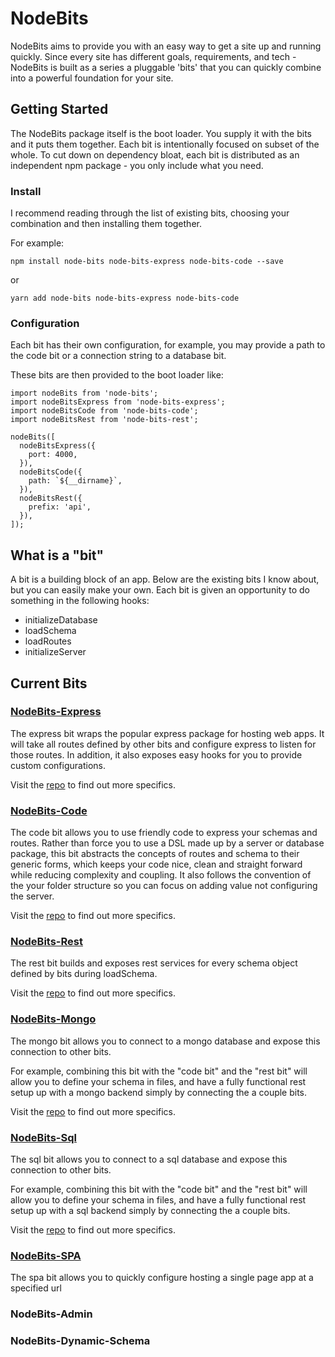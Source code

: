 # NodeBits
NodeBits aims to provide you with an easy way to get a site up and running quickly. Since every site has different goals, requirements, and tech - NodeBits is built as a series a pluggable 'bits' that you can quickly combine into a powerful foundation for your site.

## Getting Started
The NodeBits package itself is the boot loader. You supply it with the bits and it puts them together. Each bit is intentionally focused on subset of the whole. To cut down on dependency bloat, each bit is distributed as an independent npm package - you only include what you need.

### Install
I recommend reading through the list of existing bits, choosing your combination and then installing them together.

For example:
```
npm install node-bits node-bits-express node-bits-code --save
```

or

```
yarn add node-bits node-bits-express node-bits-code
```

### Configuration
Each bit has their own configuration, for example, you may provide a path to the code bit or a connection string to a database bit.

These bits are then provided to the boot loader like:

```
import nodeBits from 'node-bits';
import nodeBitsExpress from 'node-bits-express';
import nodeBitsCode from 'node-bits-code';
import nodeBitsRest from 'node-bits-rest';

nodeBits([
  nodeBitsExpress({
    port: 4000,
  }),
  nodeBitsCode({
    path: `${__dirname}`,
  }),
  nodeBitsRest({
    prefix: 'api',
  }),
]);
```

## What is a "bit"
A bit is a building block of an app. Below are the existing bits I know about, but you can easily make your own. Each bit is given an opportunity to do something in the following hooks:

* initializeDatabase
* loadSchema
* loadRoutes
* initializeServer

## Current Bits
### [NodeBits-Express](https://github.com/jgretz/node-bits-express)
The express bit wraps the popular express package for hosting web apps. It will take all routes defined by other bits and configure express to listen for those routes. In addition, it also exposes easy hooks for you to provide custom configurations.

Visit the [repo](https://github.com/jgretz/node-bits-express) to find out more specifics.

### [NodeBits-Code](https://github.com/jgretz/node-bits-code)
The code bit allows you to use friendly code to express your schemas and routes. Rather than force you to use a DSL made up by a server or database package, this bit abstracts the concepts of routes and schema to their generic forms, which keeps your code nice, clean and straight forward while reducing complexity and coupling. It also follows the convention of the your folder structure so you can focus on adding value not configuring the server.

Visit the [repo](https://github.com/jgretz/node-bits-code) to find out more specifics.

### [NodeBits-Rest](https://github.com/jgretz/node-bits-rest)
The rest bit builds and exposes rest services for every schema object defined by bits during loadSchema.

Visit the [repo](https://github.com/jgretz/node-bits-rest) to find out more specifics.

### [NodeBits-Mongo](https://github.com/jgretz/node-bits-mongo)
The mongo bit allows you to connect to a mongo database and expose this connection to other bits.

For example, combining this bit with the "code bit" and the "rest bit" will allow you to define your schema in files, and have a fully functional rest setup up with a mongo backend simply by connecting the a couple bits.

Visit the [repo](https://github.com/jgretz/node-bits-mongo) to find out more specifics.

### [NodeBits-Sql](https://github.com/jgretz/node-bits-sql)
The sql bit allows you to connect to a sql database and expose this connection to other bits.

For example, combining this bit with the "code bit" and the "rest bit" will allow you to define your schema in files, and have a fully functional rest setup up with a sql backend simply by connecting the a couple bits.

Visit the [repo](https://github.com/jgretz/node-bits-sql) to find out more specifics.

### [NodeBits-SPA](https://github.com/jgretz/node-bits-spa)
The spa bit allows you to quickly configure hosting a single page app at a specified url

### NodeBits-Admin

### NodeBits-Dynamic-Schema
